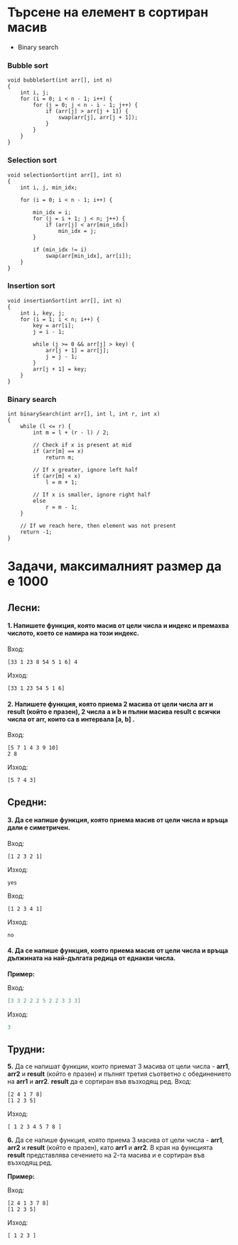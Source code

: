 # Търсене на елемент в сортиран масив

- Binary search

### Bubble sort

```
void bubbleSort(int arr[], int n)
{
    int i, j;
    for (i = 0; i < n - 1; i++) {
        for (j = 0; j < n - i - 1; j++) {
            if (arr[j] > arr[j + 1]) {
                swap(arr[j], arr[j + 1]);
            }
        }
    }
}
```

### Selection sort

```
void selectionSort(int arr[], int n)
{
    int i, j, min_idx;
 
    for (i = 0; i < n - 1; i++) {
 
        min_idx = i;
        for (j = i + 1; j < n; j++) {
            if (arr[j] < arr[min_idx])
                min_idx = j;
        }
 
        if (min_idx != i)
            swap(arr[min_idx], arr[i]);
    }
}
```

### Insertion sort

```
void insertionSort(int arr[], int n)
{
    int i, key, j;
    for (i = 1; i < n; i++) {
        key = arr[i];
        j = i - 1;
 
        while (j >= 0 && arr[j] > key) {
            arr[j + 1] = arr[j];
            j = j - 1;
        }
        arr[j + 1] = key;
    }
}
```

### Binary search

```
int binarySearch(int arr[], int l, int r, int x)
{
    while (l <= r) {
        int m = l + (r - l) / 2;
 
        // Check if x is present at mid
        if (arr[m] == x)
            return m;
 
        // If x greater, ignore left half
        if (arr[m] < x)
            l = m + 1;
 
        // If x is smaller, ignore right half
        else
            r = m - 1;
    }
 
    // If we reach here, then element was not present
    return -1;
}
```

# Задачи, максималният размер да е 1000

## Лесни:

#### **1.**  Напишете функция, която масив от цели числа и индекс и премахва числото, което се намира на този индекс.

Вход:

```
[33 1 23 8 54 5 1 6] 4
```

Изход:

```
[33 1 23 54 5 1 6]
```

#### **2.** Напишете функция, която приема 2 масива от цели числа **arr** и  **result** (който е празен), 2 числа **a** и **b**  и пълни масива **result** с всички числа от  **arr**, които са  в  интервала **[a, b]** .

Вход:

```
[5 7 1 4 3 9 10]
2 8
```

Изход:

```
[5 7 4 3]
```

## Средни:

#### **3.** Да се напише функция, която приема масив от цели числа и връща дали е симетричен.

Вход:

```
[1 2 3 2 1]
```

Изход:

```
yes
```

Вход:

```
[1 2 3 4 1]
```

Изход:

```
no
```

#### **4.** Да се напише функция, която приема масив от цели числа и връща дължината на най-дългата редица от еднакви числа.

**Пример:**

Вход:

```c++
[3 3 2 2 2 5 2 2 3 3 3]
```

Изход:

```c++
3
```

## Трудни:

**5.** Да се напишат функции, които приемат 3 масива от цели числа - **arr1**, **arr2** и **result** (който е празен) и пълнят третия съответно с обединението на **arr1** и **arr2**. **result** да е сортиран във възходящ ред.
Вход:

```
[2 4 1 7 8]
[1 2 3 5]
```

Изход:

```
[ 1 2 3 4 5 7 8 ]

```

**6.** Да се напише функция, която приема 3 масива от цели числа - **arr1**, **arr2** и **result** (който е празен), като **arr1** и **arr2**. В края на функцията **result** представлява сечението на 2-та масива и е сортиран във възходящ ред.

**Пример:**

Вход:

```
[2 4 1 3 7 8]
[1 2 3 5]
```

Изход:

```
[ 1 2 3 ]
```
